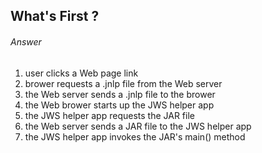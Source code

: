 ## What's First ?
###### Answer

1. user clicks a Web page link
2. brower requests a .jnlp file from the Web server
3. the Web server sends a .jnlp file to the brower
4. the Web brower starts up the JWS helper app
5. the JWS helper app requests the JAR file
6. the Web server sends a JAR file to the JWS helper app
7. the JWS helper app invokes the JAR's main() method



